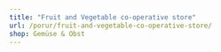 ```yaml
---
title: "Fruit and Vegetable co-operative store"
url: /porur/fruit-and-vegetable-co-operative-store/
shop: Gemüse & Obst
---
```

